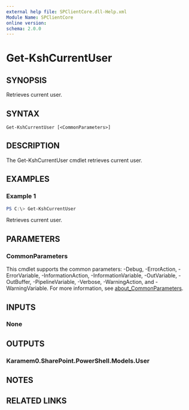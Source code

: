 ```yaml
---
external help file: SPClientCore.dll-Help.xml
Module Name: SPClientCore
online version:
schema: 2.0.0
---
```


# Get-KshCurrentUser

## SYNOPSIS
Retrieves current user.

## SYNTAX

```
Get-KshCurrentUser [<CommonParameters>]
```

## DESCRIPTION
The Get-KshCurrentUser cmdlet retrieves current user.

## EXAMPLES

### Example 1
```powershell
PS C:\> Get-KshCurrentUser
```

Retrieves current user.

## PARAMETERS

### CommonParameters
This cmdlet supports the common parameters: -Debug, -ErrorAction, -ErrorVariable, -InformationAction, -InformationVariable, -OutVariable, -OutBuffer, -PipelineVariable, -Verbose, -WarningAction, and -WarningVariable. For more information, see [about_CommonParameters](http://go.microsoft.com/fwlink/?LinkID=113216).

## INPUTS

### None

## OUTPUTS

### Karamem0.SharePoint.PowerShell.Models.User

## NOTES

## RELATED LINKS
